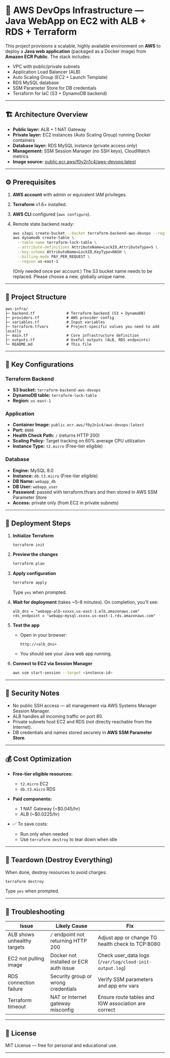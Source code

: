 

# 🚀 AWS DevOps Infrastructure — Java WebApp on EC2 with ALB + RDS + Terraform

This project provisions a scalable, highly available environment on **AWS** to deploy a **Java web application** (packaged as a Docker image) from **Amazon ECR Public**.
The stack includes:

* VPC with public/private subnets
* Application Load Balancer (ALB)
* Auto Scaling Group (EC2 + Launch Template)
* RDS MySQL database
* SSM Parameter Store for DB credentials
* Terraform for IaC (S3 + DynamoDB backend)

---

## 🏗️ Architecture Overview

* **Public layer:** ALB + 1 NAT Gateway
* **Private layer:** EC2 instances (Auto Scaling Group) running Docker containers
* **Database layer:** RDS MySQL instance (private access only)
* **Management:** SSM Session Manager (no SSH keys), CloudWatch metrics
* **Image source:** [public.ecr.aws/f0y2n1c4/aws-devops:latest](https://gallery.ecr.aws/f0y2n1c4/aws-devops)

---

## ⚙️ Prerequisites

1. **AWS account** with admin or equivalent IAM privileges.
2. **Terraform** v1.6+ installed.
3. **AWS CLI** configured (`aws configure`).
4. Remote state backend ready:

   ```bash
   aws s3api create-bucket --bucket terraform-backend-aws-devops --region us-east-1
   aws dynamodb create-table \
     --table-name terraform-lock-table \
     --attribute-definitions AttributeName=LockID,AttributeType=S \
     --key-schema AttributeName=LockID,KeyType=HASH \
     --billing-mode PAY_PER_REQUEST \
     --region us-east-1
   ```

   (Only needed once per account.)
The S3 bucket name needs to be replaced. Please choose a new, globally unique name.
---

## 📁 Project Structure

```
aws-infra/
├─ backend.tf              # Terraform backend (S3 + DynamoDB)
├─ providers.tf            # AWS provider config
├─ variables.tf            # Input variables
├─ terraform.tfvars        # Project-specific values you need to add locally
├─ main.tf                 # Core infrastructure definition
├─ outputs.tf              # Useful outputs (ALB, RDS endpoints)
└─ README.md               # This file
```

---

## 🧩 Key Configurations

### Terraform Backend

* **S3 bucket:** `terraform-backend-aws-devops`
* **DynamoDB table:** `terraform-lock-table`
* **Region:** `us-east-1`

### Application

* **Container Image:** `public.ecr.aws/f0y2n1c4/aws-devops:latest`
* **Port:** `8080`
* **Health Check Path:** `/` (returns HTTP 200)
* **Scaling Policy:** Target tracking on 60% average CPU utilization
* **Instance Type:** `t2.micro` (Free-tier eligible)

### Database

* **Engine:** MySQL 8.0
* **Instance:** `db.t3.micro` (Free-tier eligible)
* **DB Name:** `webapp_db`
* **DB User:** `webapp_user`
* **Password:** passed with terraform.tfvars and then stored in AWS SSM Parameter Store
* **Access:** private only (from EC2 in private subnets)

---

## 🚀 Deployment Steps

1. **Initialize Terraform**

   ```bash
   terraform init
   ```

2. **Preview the changes**

   ```bash
   terraform plan
   ```

3. **Apply configuration**

   ```bash
   terraform apply
   ```

   Type `yes` when prompted.

4. **Wait for deployment** (takes ~5–8 minutes).
   On completion, you’ll see:

   ```
   alb_dns = "webapp-alb-xxxxx.us-east-1.elb.amazonaws.com"
   rds_endpoint = "webapp-mysql.xxxxx.us-east-1.rds.amazonaws.com"
   ```

5. **Test the app**

   * Open in your browser:

     ```
     http://<alb_dns>
     ```
   * You should see your Java web app running.

6. **Connect to EC2 via Session Manager**

   ```bash
   aws ssm start-session --target <instance-id>
   ```

---


## 🔐 Security Notes

* No public SSH access — all management via AWS Systems Manager Session Manager.
* ALB handles all incoming traffic on port 80.
* Private subnets host EC2 and RDS (not directly reachable from the Internet).
* DB credentials and names stored securely in **AWS SSM Parameter Store**.

---

## 💰 Cost Optimization

* **Free-tier eligible resources:**

  * `t2.micro` EC2
  * `db.t3.micro` RDS
* **Paid components:**

  * 1 NAT Gateway (~$0.045/hr)
  * ALB (~$0.0225/hr)
* ✅ To save costs:

  * Run only when needed
  * Use `terraform destroy` to tear down when idle

---

## 🧹 Teardown (Destroy Everything)

When done, destroy resources to avoid charges:

```bash
terraform destroy
```

Type `yes` when prompted.

---

## 🧭 Troubleshooting

| Issue                       | Likely Cause                           | Fix                                                     |
| --------------------------- | -------------------------------------- | ------------------------------------------------------- |
| ALB shows unhealthy targets | `/` endpoint not returning HTTP 200    | Adjust app or change TG health check to TCP:8080        |
| EC2 not pulling image       | Docker not installed or ECR auth issue | Check user_data logs (`/var/log/cloud-init-output.log`) |
| RDS connection failure      | Security group or wrong credentials    | Verify SSM parameters and app env vars                  |
| Terraform timeout           | NAT or Internet gateway misconfig      | Ensure route tables and IGW association are correct     |

---

## 🧾 License

MIT License — free for personal and educational use.

---

